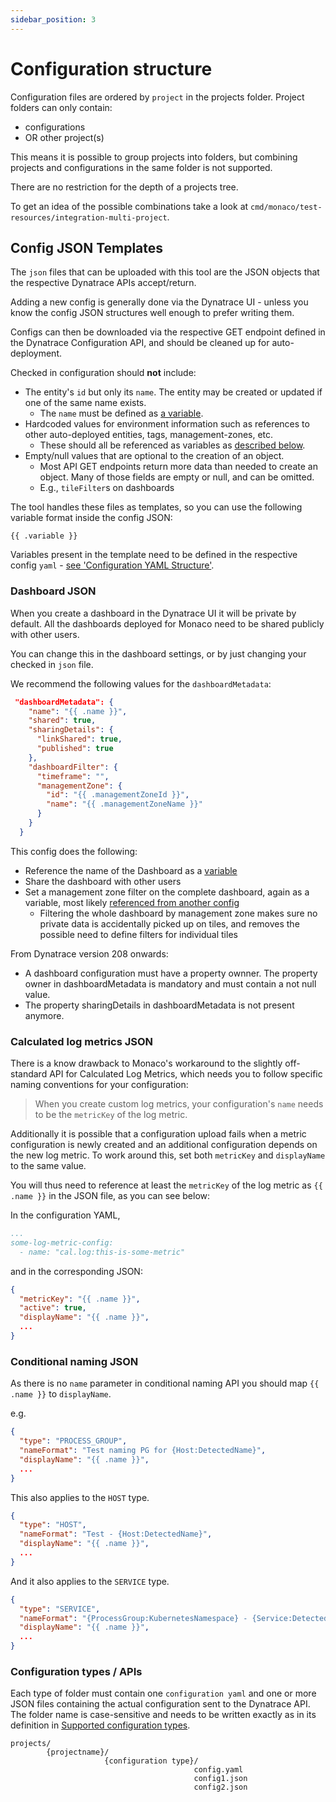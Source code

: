 ```yaml
---
sidebar_position: 3
---
```


# Configuration structure

Configuration files are ordered by `project` in the projects folder. Project folders can only contain:

- configurations
- OR other project(s)

This means it is possible to group projects into folders, but combining projects and configurations in the same folder is not supported.

There are no restriction for the depth of a projects tree.

To get an idea of the possible combinations take a look at `cmd/monaco/test-resources/integration-multi-project`.

## Config JSON Templates

The `json` files that can be uploaded with this tool are the JSON objects that the respective Dynatrace APIs accept/return.

Adding a new config is generally done via the Dynatrace UI - unless you know the config JSON structures well enough to prefer writing them.

Configs can then be downloaded via the respective GET endpoint defined in the Dynatrace Configuration API, and should be cleaned up for auto-deployment.

Checked in configuration should **not** include:

* The entity's `id` but only its `name`. The entity may be created or updated if one of the same name exists.
  * The `name` must be defined as [a variable](#configuration-yaml-structure).
* Hardcoded values for environment information such as references to other auto-deployed entities, tags, management-zones, etc.
  * These should all be referenced as variables as [described below](#referencing-other-configurations).
* Empty/null values that are optional to the creation of an object.
  * Most API GET endpoints return more data than needed to create an object. Many of those fields are empty or null, and can be omitted.
  * E.g., `tileFilter`s on dashboards

The tool handles these files as templates, so you can use the following variable format inside the config JSON: 

```
{{ .variable }}
```


Variables present in the template need to be defined in the respective config `yaml` - [see 'Configuration YAML Structure'](../configuration/yaml_config).

### Dashboard JSON

When you create a dashboard in the Dynatrace UI it will be private by default. All the dashboards deployed for Monaco need to be shared publicly with other users.

You can change this in the dashboard settings, or by just changing your checked in `json` file.

We recommend the following values for the `dashboardMetadata`:

```json
 "dashboardMetadata": {
    "name": "{{ .name }}",
    "shared": true,
    "sharingDetails": {
      "linkShared": true,
      "published": true
    },
    "dashboardFilter": {
      "timeframe": "",
      "managementZone": {
        "id": "{{ .managementZoneId }}",
        "name": "{{ .managementZoneName }}"
      }
    }
  }
```

This config does the following:
* Reference the name of the Dashboard as a [variable](../configuration/yaml_config)
* Share the dashboard with other users
* Set a management zone filter on the complete dashboard, again as a variable, most likely [referenced from another config](../configuration/yaml_config#referencing-other-configurations)
  * Filtering the whole dashboard by management zone makes sure no private data is accidentally picked up on tiles, and removes the possible need to define filters for individual tiles

From Dynatrace version 208 onwards:

- A dashboard configuration must have a property ownner. The property owner in dashboardMetadata is mandatory and must contain a not null value.
- The property sharingDetails in dashboardMetadata is not present anymore.

### Calculated log metrics JSON

There is a know drawback to Monaco's workaround to the slightly off-standard API for Calculated Log Metrics, which needs you to follow specific naming conventions for your configuration: 

> When you create custom log metrics, your configuration's `name` needs to be the `metricKey` of the log metric. 

Additionally it is possible that a configuration upload fails when a metric configuration is newly created and an additional configuration depends on the new log metric. To work around this, set both `metricKey` and `displayName` to the same value. 

You will thus need to reference at least the `metricKey` of the log metric as `{{ .name }}` in the JSON file, as you can see below: 

In the configuration YAML,

```yaml
...
some-log-metric-config:
  - name: "cal.log:this-is-some-metric"
```

and in the corresponding JSON: 
```json
{
  "metricKey": "{{ .name }}",
  "active": true,
  "displayName": "{{ .name }}",
  ...
}
```

### Conditional naming JSON

As there is no `name` parameter in conditional naming API you should map `{{ .name }}` to `displayName`.

e.g.

```json
{
  "type": "PROCESS_GROUP",
  "nameFormat": "Test naming PG for {Host:DetectedName}",
  "displayName": "{{ .name }}",
  ...
}
```

This also applies to the `HOST` type.

```json
{
  "type": "HOST",
  "nameFormat": "Test - {Host:DetectedName}",
  "displayName": "{{ .name }}",
  ...
}
```

And it also applies to the `SERVICE` type. 

```json
{
  "type": "SERVICE",
  "nameFormat": "{ProcessGroup:KubernetesNamespace} - {Service:DetectedName}",
  "displayName": "{{ .name }}",
  ...
}
```

### Configuration types / APIs

Each type of folder must contain one `configuration yaml` and one or more JSON files containing the actual configuration sent to the Dynatrace API.
The folder name is case-sensitive and needs to be written exactly as in its definition in [Supported configuration types](../configuration/configTypes_tokenPermissions).


```
projects/
        {projectname}/
                     {configuration type}/
                                         config.yaml
                                         config1.json
                                         config2.json
```